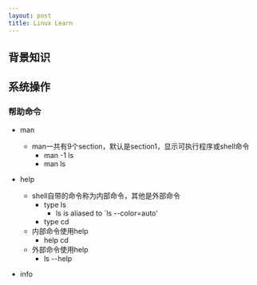 ```yaml
---
layout: post
title: Linux Learn
---
```


## 背景知识

## 系统操作

### 帮助命令

- man

    - man一共有9个section，默认是section1，显示可执行程序或shell命令
        - man -1 ls
        - man ls

- help

    - shell自带的命令称为内部命令，其他是外部命令
        - type ls 
            - ls is aliased to `ls --color=auto'
        - type cd
    - 内部命令使用help
        - help cd
    - 外部命令使用help
        - ls --help

- info

